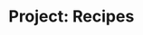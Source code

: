 <!DOCTYPE html>
<html>
  <head>
    <title></title>
    <meta charset="utf-8">
  </head>
  
  <body>
    <h1>Project: Recipes</h1>
  </body>
</html>  
